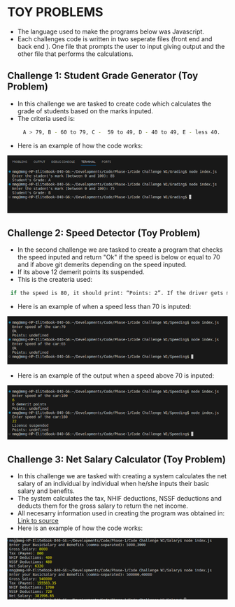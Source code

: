# TOY PROBLEMS
- The language used to make the programs below was Javascript.
- Each challenges code is written in two seperate files (front end and back end ). One file that prompts the user to input giving output and the other file that performs the calculations.

## Challenge 1: Student Grade Generator (Toy Problem)
- In this challenge we are tasked to create code which calculates the grade of students based on the marks inputed.
- The criteria used is:
```sh
     A > 79, B - 60 to 79, C -  59 to 49, D - 40 to 49, E - less 40.
```
- Here is an example of how the code works:

![GradingImage](./GradingImage.png)



## Challenge 2: Speed Detector (Toy Problem)
- In the second challenge we are tasked to create a program that checks the speed inputed and return "Ok" if the speed is below or equal to 70 and if above git demerits depending on the speed inputed.
- If its above 12 demerit points its suspended.
- This is the createria used:
```sh
 if the speed is 80, it should print: “Points: 2”. If the driver gets more than 12 points, the function should print: “License suspended”.
```
- Here is an example of when a speed less than 70 is inputed:

![Speeding1](./Speeding%201.png)

- Here is an example of the output when a speed above 70 is inputed:

![Speeding2](./Speeding%202.png)

## Challenge 3: Net Salary Calculator (Toy Problem)
- In this challenge we are tasked with creating a system calculates the net salary of an individual by individual when he/she inputs their basic salary and benefits.
- The system calculates the tax, NHIF deductions, NSSF deductions and deducts them for the gross salary to return the net income.
- All necesarry information used in creating the program was obtained in:
[Link to source](https://www.aren.co.ke/payroll/taxrates.htm)
- Here is an example of how the code works:

![Tax](./Calculating%20tax.png)